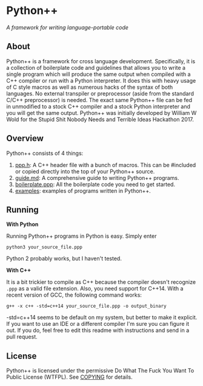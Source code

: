 # Python++
_A framework for writing language-portable code_

## About

Python++ is a framework for cross language development. Specifically, it is a collection of boilerplate code and guidelines that allows you to write a single program which will produce the same output when compiled with a C++ compiler or run with a Python interpreter. It does this with heavy usage of C style macros as well as numerous hacks of the syntax of both languages. No external transpiler or preprocessor (aside from the standard C/C++ preprocessor) is needed. The exact same Python++ file can be fed in unmodified to a stock C++ compiler and a stock Python interpreter and you will get the same output. Python++ was initially developed by William W Wold for the Stupid Shit Nobody Needs and Terrible Ideas Hackathon 2017.

## Overview
Python++ consists of 4 things:
1. [ppp.h](ppp.h): A C++ header file with a bunch of macros. This can be #included or copied directly into the top of your Python++ source. 
2. [guide.md](guide.md): A comprehensive guide to writing Python++ programs.
3. [boilerplate.ppp](boilerplate.ppp): All the boilerplate code you need to get started.
4. [examples](examples): examples of programs written in Python++.

## Running

__With Python__

Running Python++ programs in Python is easy. Simply enter
```
python3 your_source_file.ppp
```
Python 2 probably works, but I haven't tested.

__With C++__

It is a bit trickier to compile as C++ because the compiler doesn't recognize `.ppp` as a valid file extension. Also, you need support for C++14. With a recent version of GCC, the following command works:
```
g++ -x c++ -std=c++14 your_source_file.ppp -o output_binary
```
-std=c++14 seems to be default on my system, but better to make it explicit. If you want to use an IDE or a different compiler I'm sure you can figure it out. If you do, feel free to edit this readme with instructions and send in a pull request.

## License

Python++ is licensed under the permissive Do What The Fuck You Want To Public License (WTFPL). See [COPYING](COPYING) for details.

